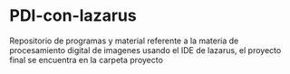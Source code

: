 # PDI-con-lazarus
Repositorio de programas y material referente a la materia de procesamiento digital de imagenes usando el IDE de lazarus, el proyecto final se encuentra en la carpeta proyecto
